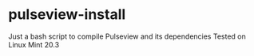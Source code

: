 # pulseview-install

Just a bash script to compile Pulseview and its dependencies
Tested on Linux Mint 20.3
